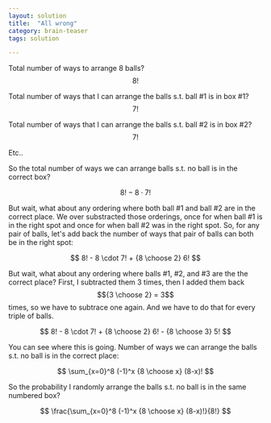 ```yaml
---
layout: solution
title:  "All wrong"
category: brain-teaser
tags: solution

---
```


Total number of ways to arrange 8 balls?  $$8!$$

Total number of ways that I can arrange the balls s.t. ball #1 is in box #1? $$7!$$

Total number of ways that I can arrange the balls s.t. ball #2 is in box #2? $$7!$$

Etc..

So the total number of ways we can arrange balls s.t. no ball is in the correct box?

$$
8! - 8 \cdot 7!
$$

But wait, what about any ordering where both ball #1 and ball #2 are in the correct place.  We over substracted those orderings, once for when ball #1 is in the right spot and once for when ball #2 was in the right spot.  So, for any pair of balls, let's add back the number of ways that pair of balls can both be in the right spot:

$$
8! - 8 \cdot 7! + {8 \choose 2} 6!
$$

But wait, what about any ordering where balls #1, #2, and #3 are the the correct place?  First, I subtracted them 3 times, then I added them back $${3 \choose 2} = 3$$ times, so we have to subtrace one again.  And we have to do that for every triple of balls.

$$
8! - 8 \cdot 7! + {8 \choose 2} 6! - {8 \choose 3} 5! 
$$

You can see where this is going.  Number of ways we can arrange the balls s.t. no ball is in the correct place:

$$
\sum_{x=0}^8 (-1)^x {8 \choose x} (8-x)!
$$

So the probability I randomly arrange the balls s.t. no ball is in the same numbered box?

$$
\frac{\sum_{x=0}^8 (-1)^x {8 \choose x} (8-x)!}{8!}
$$





